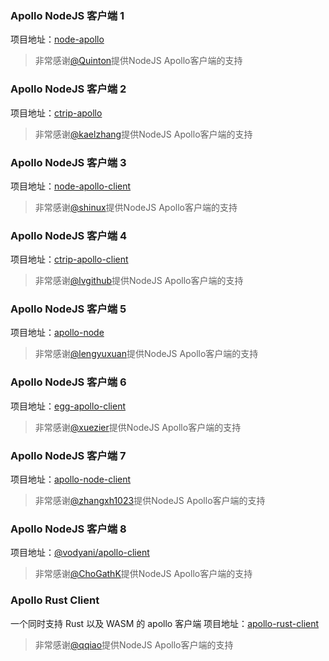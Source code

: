 ### Apollo NodeJS 客户端 1
项目地址：[node-apollo](https://github.com/Quinton/node-apollo)

> 非常感谢[@Quinton](https://github.com/Quinton)提供NodeJS Apollo客户端的支持

### Apollo NodeJS 客户端 2
项目地址：[ctrip-apollo](https://github.com/kaelzhang/ctrip-apollo)

> 非常感谢[@kaelzhang](https://github.com/kaelzhang)提供NodeJS Apollo客户端的支持

### Apollo NodeJS 客户端 3
项目地址：[node-apollo-client](https://github.com/shinux/node-apollo-client)

> 非常感谢[@shinux](https://github.com/shinux)提供NodeJS Apollo客户端的支持

### Apollo NodeJS 客户端 4
项目地址：[ctrip-apollo-client](https://github.com/lvgithub/ctrip-apollo-client)

> 非常感谢[@lvgithub](https://github.com/lvgithub)提供NodeJS Apollo客户端的支持

### Apollo NodeJS 客户端 5
项目地址：[apollo-node](https://github.com/lengyuxuan/apollo-node)

> 非常感谢[@lengyuxuan](https://github.com/lengyuxuan)提供NodeJS Apollo客户端的支持

### Apollo NodeJS 客户端 6
项目地址：[egg-apollo-client](https://github.com/xuezier/egg-apollo-client)

> 非常感谢[@xuezier](https://github.com/xuezier)提供NodeJS Apollo客户端的支持

### Apollo NodeJS 客户端 7

项目地址：[apollo-node-client](https://github.com/zhangxh1023/apollo-node-client)

> 非常感谢[@zhangxh1023](https://github.com/zhangxh1023)提供NodeJS Apollo客户端的支持

### Apollo NodeJS 客户端 8

项目地址：[@vodyani/apollo-client](https://github.com/vodyani/apollo-client)

> 非常感谢[@ChoGathK](https://github.com/ChoGathK)提供NodeJS Apollo客户端的支持

### Apollo Rust Client

一个同时支持 Rust 以及 WASM 的 apollo 客户端
项目地址：[apollo-rust-client](https://github.com/qqiao/apollo-rust-client)

> 非常感谢[@qqiao](https://github.com/qqiao)提供NodeJS Apollo客户端的支持
